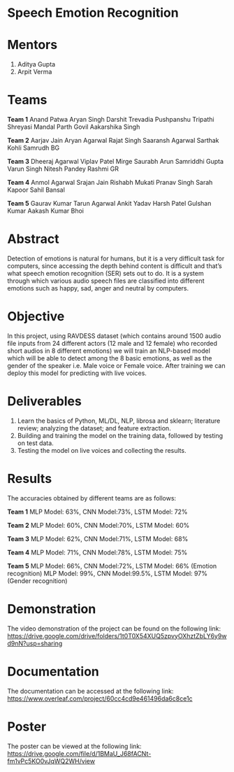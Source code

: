 # Speech Emotion Recognition

# Mentors 
1. Aditya Gupta
2. Arpit Verma

# Teams

**Team 1** 
Anand Patwa
Aryan Singh
Darshit Trevadia
Pushpanshu Tripathi
Shreyasi Mandal
Parth Govil
Aakarshika Singh

**Team 2**
Aarjav Jain
Aryan Agarwal
Rajat Singh
Saaransh Agarwal
Sarthak Kohli
Samrudh BG

**Team 3**
Dheeraj Agarwal
Viplav Patel
Mirge Saurabh Arun
Samriddhi Gupta
Varun Singh
Nitesh Pandey
Rashmi GR

**Team 4**
Anmol Agarwal
Srajan Jain
Rishabh Mukati
Pranav Singh
Sarah Kapoor
Sahil Bansal

**Team 5**
Gaurav Kumar
Tarun Agarwal
Ankit Yadav
Harsh Patel
Gulshan Kumar
Aakash Kumar Bhoi

# Abstract
Detection of emotions is natural for humans, but it is a very difficult task for computers, since accessing the depth behind content is difficult and that’s what speech emotion recognition (SER) sets out to do. It is a system through which various audio speech files are classified into different emotions such as happy, sad, anger and neutral by computers.

# Objective
In this project, using RAVDESS dataset (which contains around 1500 audio file inputs from 24 different actors (12 male and 12 female) who recorded short audios in 8 different emotions) we will train an NLP-based model which will be able to detect among the 8 basic emotions, as well as the gender of the speaker i.e. Male voice or Female voice. After training we can deploy this model for predicting with live voices.

# Deliverables
1. Learn the basics of Python, ML/DL, NLP, librosa and sklearn; literature review; analyzing the dataset; and feature extraction. 
2. Building and training the model on the training data, followed by testing on test data.
3. Testing the model on live voices and collecting the results.

# Results
The accuracies obtained by different teams  are as follows:

**Team 1**
MLP Model: 63%, CNN Model:73%, LSTM Model: 72%

**Team 2**
MLP Model: 60%, CNN Model:70%, LSTM Model: 60%

**Team 3**
MLP Model: 62%, CNN Model:71%, LSTM Model: 68%

**Team 4**
MLP Model: 71%, CNN Model:78%, LSTM Model: 75%

**Team 5**
MLP Model: 66%, CNN Model:72%, LSTM Model: 66% (Emotion recognition)
MLP Model: 99%, CNN Model:99.5%, LSTM Model: 97% (Gender recognition)


# Demonstration
The video demonstration of the project can be found on the following link:
https://drive.google.com/drive/folders/1t0T0X54XUQ5zpvyOXhztZbLY6y9wd9nN?usp=sharing


# Documentation
The documentation can be accessed at the following link:
https://www.overleaf.com/project/60cc4cd9e461496da6c8ce1c


# Poster
The poster can be viewed at the following link:
https://drive.google.com/file/d/1BMaU_J68fACNt-fm1vPc5KO0vJqWQ2WH/view







